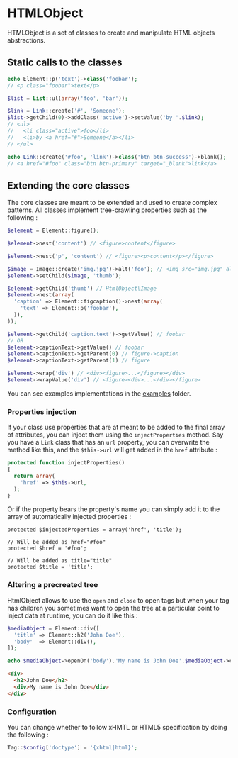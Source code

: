 HTMLObject
===========

HTMLObject is a set of classes to create and manipulate HTML objects abstractions.

## Static calls to the classes

```php
echo Element::p('text')->class('foobar');
// <p class="foobar">text</p>
```

```php
$list = List::ul(array('foo', 'bar'));

$link = Link::create('#', 'Someone');
$list->getChild(0)->addClass('active')->setValue('by '.$link);
// <ul>
//   <li class="active">foo</li>
//   <li>by <a href="#">Someone</a></li>
// </ul>
```

```php
echo Link::create('#foo', 'link')->class('btn btn-success')->blank();
// <a href="#foo" class="btn btn-primary" target="_blank">link</a>
```

## Extending the core classes

The core classes are meant to be extended and used to create complex patterns. All classes implement tree-crawling properties such as the following :

```php
$element = Element::figure();

$element->nest('content') // <figure>content</figure>

$element->nest('p', 'content') // <figure><p>content</p></figure>

$image = Image::create('img.jpg')->alt('foo'); // <img src="img.jpg" alt="foo" />
$element->setChild($image, 'thumb');

$element->getChild('thumb') // HtmlObject\Image
$element->nest(array(
  'caption' => Element::figcaption()->nest(array(
    'text' => Element::p('foobar'),
  )),
));

$element->getChild('caption.text')->getValue() // foobar
// OR
$element->captionText->getValue() // foobar
$element->captionText->getParent(0) // figure->caption
$element->captionText->getParent(1) // figure

$element->wrap('div') // <div><figure>...</figure></div>
$element->wrapValue('div') // <figure><div>...</div></figure>
```

You can see examples implementations in the [examples](examples) folder.

### Properties injection

If your class use properties that are at meant to be added to the final array of attributes, you can inject them using the `injectProperties` method. Say you have a `Link` class that has an `url` property, you can overwrite the method like this, and the `$this->url` will get added in the `href` attribute :

```php
protected function injectProperties()
{
  return array(
    'href' => $this->url,
  );
}
```

Or if the property bears the property's name you can simply add it to the array of automatically injected properties :

```
protected $injectedProperties = array('href', 'title');

// Will be added as href="#foo"
protected $href = '#foo';

// Will be added as title="title"
protected $title = 'title';
```

### Altering a precreated tree

HtmlObject allows to use the `open` and `close` to open tags but when your tag has children you sometimes want to open the tree at a particular point to inject data at runtime, you can do it like this :

```php
$mediaObject = Element::div([
  'title' => Element::h2('John Doe'),
  'body'  => Element::div(),
]);

echo $mediaObject->openOn('body').'My name is John Doe'.$mediaObject->close();
```

```html
<div>
  <h2>John Doe</h2>
  <div>My name is John Doe</div>
</div>
```

### Configuration

You can change whether to follow xHMTL or HTML5 specification by doing the following :

```php
Tag::$config['doctype'] = '{xhtml|html}';
```
